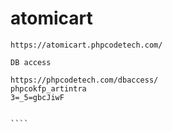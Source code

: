 # atomicart

````
https://atomicart.phpcodetech.com/

````


`````
DB access

https://phpcodetech.com/dbaccess/
phpcokfp_artintra
3=_5=gbcJiwF


````
